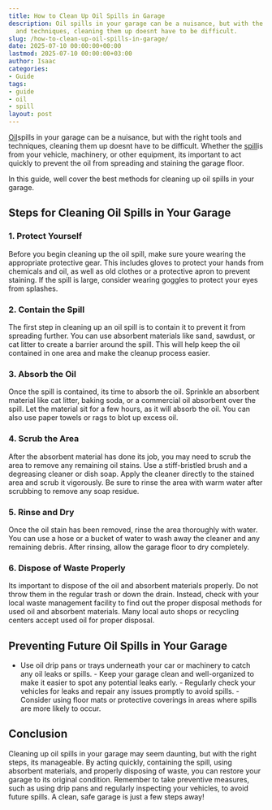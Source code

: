 ```yaml
---
title: How to Clean Up Oil Spills in Garage
description: Oil spills in your garage can be a nuisance, but with the right tools
  and techniques, cleaning them up doesnt have to be difficult.
slug: /how-to-clean-up-oil-spills-in-garage/
date: 2025-07-10 00:00:00+00:00
lastmod: 2025-07-10 00:00:00+03:00
author: Isaac
categories:
- Guide
tags:
- guide
- oil
- spill
layout: post
---
```

[Oil](https://pestpolicy.com/does-lavender-oil-kill-fleas/)spills in your garage can be a nuisance, but with the right tools and techniques, cleaning them up doesnt have to be difficult. Whether the [spill](https://pestpolicy.com/no-spill-ant-kill/)is from your vehicle, machinery, or other equipment, its important to act quickly to prevent the oil from spreading and staining the garage floor.

In this guide, well cover the best methods for cleaning up oil spills in your garage.

##  Steps for Cleaning Oil Spills in Your Garage

###  1. Protect Yourself

Before you begin cleaning up the oil spill, make sure youre wearing the appropriate protective gear. This includes gloves to protect your hands from chemicals and oil, as well as old clothes or a protective apron to prevent staining. If the spill is large, consider wearing goggles to protect your eyes from splashes.

###  2. Contain the Spill

The first step in cleaning up an oil spill is to contain it to prevent it from spreading further. You can use absorbent materials like sand, sawdust, or cat litter to create a barrier around the spill. This will help keep the oil contained in one area and make the cleanup process easier.

###  3. Absorb the Oil

Once the spill is contained, its time to absorb the oil. Sprinkle an absorbent material like cat litter, baking soda, or a commercial oil absorbent over the spill. Let the material sit for a few hours, as it will absorb the oil. You can also use paper towels or rags to blot up excess oil.

###  4. Scrub the Area

After the absorbent material has done its job, you may need to scrub the area to remove any remaining oil stains. Use a stiff-bristled brush and a degreasing cleaner or dish soap. Apply the cleaner directly to the stained area and scrub it vigorously. Be sure to rinse the area with warm water after scrubbing to remove any soap residue.

###  5. Rinse and Dry

Once the oil stain has been removed, rinse the area thoroughly with water. You can use a hose or a bucket of water to wash away the cleaner and any remaining debris. After rinsing, allow the garage floor to dry completely.

###  6. Dispose of Waste Properly

Its important to dispose of the oil and absorbent materials properly. Do not throw them in the regular trash or down the drain. Instead, check with your local waste management facility to find out the proper disposal methods for used oil and absorbent materials. Many local auto shops or recycling centers accept used oil for proper disposal.

##  Preventing Future Oil Spills in Your Garage

- Use oil drip pans or trays underneath your car or machinery to catch any oil leaks or spills. - Keep your garage clean and well-organized to make it easier to spot any potential leaks early. - Regularly check your vehicles for leaks and repair any issues promptly to avoid spills. - Consider using floor mats or protective coverings in areas where spills are more likely to occur.

##  Conclusion

Cleaning up oil spills in your garage may seem daunting, but with the right steps, its manageable. By acting quickly, containing the spill, using absorbent materials, and properly disposing of waste, you can restore your garage to its original condition. Remember to take preventive measures, such as using drip pans and regularly inspecting your vehicles, to avoid future spills. A clean, safe garage is just a few steps away!
